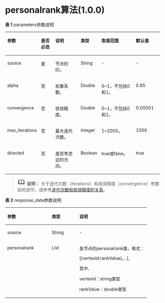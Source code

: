 # personalrank算法\(1.0.0\)<a name="ges_03_0078"></a>

**表 1**  parameters参数说明

<a name="table421133013343"></a>
<table><thead align="left"><tr id="row1922415308344"><th class="cellrowborder" valign="top" width="16.03%" id="mcps1.2.7.1.1"><p id="p172271305349"><a name="p172271305349"></a><a name="p172271305349"></a>参数</p>
</th>
<th class="cellrowborder" valign="top" width="10.97%" id="mcps1.2.7.1.2"><p id="p102281230113414"><a name="p102281230113414"></a><a name="p102281230113414"></a>是否必选</p>
</th>
<th class="cellrowborder" valign="top" width="20%" id="mcps1.2.7.1.3"><p id="p11230143010349"><a name="p11230143010349"></a><a name="p11230143010349"></a>说明</p>
</th>
<th class="cellrowborder" valign="top" width="10%" id="mcps1.2.7.1.4"><p id="p66074112146"><a name="p66074112146"></a><a name="p66074112146"></a>类型</p>
</th>
<th class="cellrowborder" valign="top" width="25%" id="mcps1.2.7.1.5"><p id="p323393073410"><a name="p323393073410"></a><a name="p323393073410"></a>取值范围</p>
</th>
<th class="cellrowborder" valign="top" width="18%" id="mcps1.2.7.1.6"><p id="p41583960175619"><a name="p41583960175619"></a><a name="p41583960175619"></a>默认值</p>
</th>
</tr>
</thead>
<tbody><tr id="row1923843017347"><td class="cellrowborder" valign="top" width="16.03%" headers="mcps1.2.7.1.1 "><p id="p13751101797"><a name="p13751101797"></a><a name="p13751101797"></a>source</p>
</td>
<td class="cellrowborder" valign="top" width="10.97%" headers="mcps1.2.7.1.2 "><p id="p20751701994"><a name="p20751701994"></a><a name="p20751701994"></a>是</p>
</td>
<td class="cellrowborder" valign="top" width="20%" headers="mcps1.2.7.1.3 "><p id="p177515011918"><a name="p177515011918"></a><a name="p177515011918"></a>节点的ID。</p>
</td>
<td class="cellrowborder" valign="top" width="10%" headers="mcps1.2.7.1.4 "><p id="p1960715115144"><a name="p1960715115144"></a><a name="p1960715115144"></a>String</p>
</td>
<td class="cellrowborder" valign="top" width="25%" headers="mcps1.2.7.1.5 "><p id="p17521018916"><a name="p17521018916"></a><a name="p17521018916"></a>-</p>
</td>
<td class="cellrowborder" valign="top" width="18%" headers="mcps1.2.7.1.6 "><p id="p12857639175619"><a name="p12857639175619"></a><a name="p12857639175619"></a>-</p>
</td>
</tr>
<tr id="row1592512201673"><td class="cellrowborder" valign="top" width="16.03%" headers="mcps1.2.7.1.1 "><p id="p4752150793"><a name="p4752150793"></a><a name="p4752150793"></a>alpha</p>
</td>
<td class="cellrowborder" valign="top" width="10.97%" headers="mcps1.2.7.1.2 "><p id="p127528012920"><a name="p127528012920"></a><a name="p127528012920"></a>否</p>
</td>
<td class="cellrowborder" valign="top" width="20%" headers="mcps1.2.7.1.3 "><p id="p5752301191"><a name="p5752301191"></a><a name="p5752301191"></a>权重系数。</p>
</td>
<td class="cellrowborder" valign="top" width="10%" headers="mcps1.2.7.1.4 "><p id="p960731119141"><a name="p960731119141"></a><a name="p960731119141"></a>Double</p>
</td>
<td class="cellrowborder" valign="top" width="25%" headers="mcps1.2.7.1.5 "><p id="p8569141114913"><a name="p8569141114913"></a><a name="p8569141114913"></a>0~1，不包括0和1。</p>
</td>
<td class="cellrowborder" valign="top" width="18%" headers="mcps1.2.7.1.6 "><p id="p34835871175619"><a name="p34835871175619"></a><a name="p34835871175619"></a>0.85</p>
</td>
</tr>
<tr id="row1883311181175"><td class="cellrowborder" valign="top" width="16.03%" headers="mcps1.2.7.1.1 "><p id="p07521208912"><a name="p07521208912"></a><a name="p07521208912"></a>convergence</p>
</td>
<td class="cellrowborder" valign="top" width="10.97%" headers="mcps1.2.7.1.2 "><p id="p137529015913"><a name="p137529015913"></a><a name="p137529015913"></a>否</p>
</td>
<td class="cellrowborder" valign="top" width="20%" headers="mcps1.2.7.1.3 "><p id="p87521501194"><a name="p87521501194"></a><a name="p87521501194"></a>收敛精度。</p>
</td>
<td class="cellrowborder" valign="top" width="10%" headers="mcps1.2.7.1.4 "><p id="p10607111121416"><a name="p10607111121416"></a><a name="p10607111121416"></a>Double</p>
</td>
<td class="cellrowborder" valign="top" width="25%" headers="mcps1.2.7.1.5 "><p id="p12122017093"><a name="p12122017093"></a><a name="p12122017093"></a>0~1，不包括0和1。</p>
</td>
<td class="cellrowborder" valign="top" width="18%" headers="mcps1.2.7.1.6 "><p id="p3133287175619"><a name="p3133287175619"></a><a name="p3133287175619"></a>0.00001</p>
</td>
</tr>
<tr id="row136122160711"><td class="cellrowborder" valign="top" width="16.03%" headers="mcps1.2.7.1.1 "><p id="p20752001591"><a name="p20752001591"></a><a name="p20752001591"></a>max_iterations</p>
</td>
<td class="cellrowborder" valign="top" width="10.97%" headers="mcps1.2.7.1.2 "><p id="p475210694"><a name="p475210694"></a><a name="p475210694"></a>否</p>
</td>
<td class="cellrowborder" valign="top" width="20%" headers="mcps1.2.7.1.3 "><p id="p207531801297"><a name="p207531801297"></a><a name="p207531801297"></a>最大迭代次数。</p>
</td>
<td class="cellrowborder" valign="top" width="10%" headers="mcps1.2.7.1.4 "><p id="p126077114147"><a name="p126077114147"></a><a name="p126077114147"></a>Integer</p>
</td>
<td class="cellrowborder" valign="top" width="25%" headers="mcps1.2.7.1.5 "><p id="p19133729890"><a name="p19133729890"></a><a name="p19133729890"></a>1~2000。</p>
</td>
<td class="cellrowborder" valign="top" width="18%" headers="mcps1.2.7.1.6 "><p id="p52469671175619"><a name="p52469671175619"></a><a name="p52469671175619"></a>1000</p>
</td>
</tr>
<tr id="row147071213274"><td class="cellrowborder" valign="top" width="16.03%" headers="mcps1.2.7.1.1 "><p id="p030083010342"><a name="p030083010342"></a><a name="p030083010342"></a>directed</p>
</td>
<td class="cellrowborder" valign="top" width="10.97%" headers="mcps1.2.7.1.2 "><p id="p0301193043415"><a name="p0301193043415"></a><a name="p0301193043415"></a>否</p>
</td>
<td class="cellrowborder" valign="top" width="20%" headers="mcps1.2.7.1.3 "><p id="p4304183013347"><a name="p4304183013347"></a><a name="p4304183013347"></a>是否考虑边的方向。</p>
</td>
<td class="cellrowborder" valign="top" width="10%" headers="mcps1.2.7.1.4 "><p id="p1360721111420"><a name="p1360721111420"></a><a name="p1360721111420"></a>Boolean</p>
</td>
<td class="cellrowborder" valign="top" width="25%" headers="mcps1.2.7.1.5 "><p id="p1330963023418"><a name="p1330963023418"></a><a name="p1330963023418"></a>true或false。</p>
</td>
<td class="cellrowborder" valign="top" width="18%" headers="mcps1.2.7.1.6 "><p id="p22184968175619"><a name="p22184968175619"></a><a name="p22184968175619"></a>true</p>
</td>
</tr>
</tbody>
</table>

>![](public_sys-resources/icon-note.gif) **说明：** 
>关于迭代次数（iterations）和收敛精度（convergence）参数如何调节，请参考[迭代次数和收敛精度的关系](pagerank算法(1-0-0).md#li137501137205318)。

**表 2**  response\_data参数说明

<a name="table145211832114419"></a>
<table><thead align="left"><tr id="row452118323447"><th class="cellrowborder" valign="top" width="31.380000000000003%" id="mcps1.2.4.1.1"><p id="p15211632194411"><a name="p15211632194411"></a><a name="p15211632194411"></a>参数</p>
</th>
<th class="cellrowborder" valign="top" width="19.52%" id="mcps1.2.4.1.2"><p id="p65211732154414"><a name="p65211732154414"></a><a name="p65211732154414"></a>类型</p>
</th>
<th class="cellrowborder" valign="top" width="49.1%" id="mcps1.2.4.1.3"><p id="p11521832134411"><a name="p11521832134411"></a><a name="p11521832134411"></a>说明</p>
</th>
</tr>
</thead>
<tbody><tr id="row2052143218447"><td class="cellrowborder" valign="top" width="31.380000000000003%" headers="mcps1.2.4.1.1 "><p id="p16521932124413"><a name="p16521932124413"></a><a name="p16521932124413"></a>source</p>
</td>
<td class="cellrowborder" valign="top" width="19.52%" headers="mcps1.2.4.1.2 "><p id="p175211632124419"><a name="p175211632124419"></a><a name="p175211632124419"></a>String</p>
</td>
<td class="cellrowborder" valign="top" width="49.1%" headers="mcps1.2.4.1.3 "><p id="p7521432194413"><a name="p7521432194413"></a><a name="p7521432194413"></a>-</p>
</td>
</tr>
<tr id="row952183218448"><td class="cellrowborder" valign="top" width="31.380000000000003%" headers="mcps1.2.4.1.1 "><p id="p8521932114411"><a name="p8521932114411"></a><a name="p8521932114411"></a>personalrank</p>
</td>
<td class="cellrowborder" valign="top" width="19.52%" headers="mcps1.2.4.1.2 "><p id="p852123254417"><a name="p852123254417"></a><a name="p852123254417"></a>List</p>
</td>
<td class="cellrowborder" valign="top" width="49.1%" headers="mcps1.2.4.1.3 "><p id="p1044121616425"><a name="p1044121616425"></a><a name="p1044121616425"></a>各节点的personalrank值，格式：</p>
<p id="p63161133854"><a name="p63161133854"></a><a name="p63161133854"></a>[{vertexId:rankValue},...],</p>
<p id="p83008413714"><a name="p83008413714"></a><a name="p83008413714"></a>其中,</p>
<p id="p276931513620"><a name="p276931513620"></a><a name="p276931513620"></a>vertexId：string类型</p>
<p id="p42531732962"><a name="p42531732962"></a><a name="p42531732962"></a>rankValue：double类型</p>
</td>
</tr>
</tbody>
</table>

